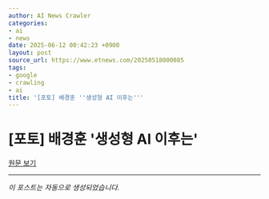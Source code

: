 ```yaml
---
author: AI News Crawler
categories:
- ai
- news
date: 2025-06-12 00:42:23 +0900
layout: post
source_url: https://www.etnews.com/20250518000085
tags:
- google
- crawling
- ai
title: '[포토] 배경훈 ''생성형 AI 이후는'''
---
```


# [포토] 배경훈 '생성형 AI 이후는'

[원문 보기](https://www.etnews.com/20250518000085)

---
*이 포스트는 자동으로 생성되었습니다.*
